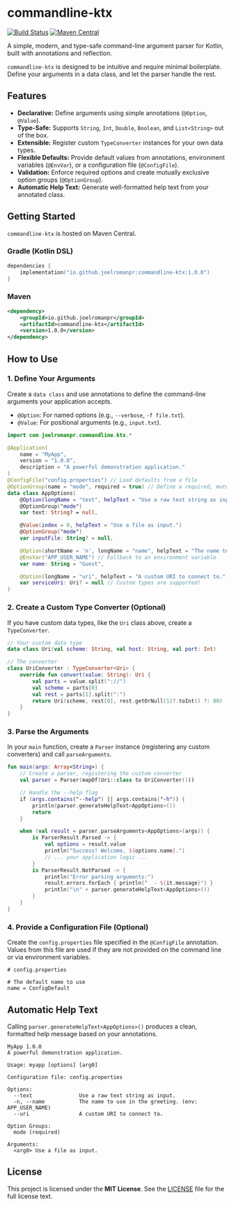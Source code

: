 # commandline-ktx

[![Build Status](https://img.shields.io/github/actions/workflow/status/joelromanpr/commandline-ktx/build_test_publish.yml?branch=main)](https://github.com/joelromanpr/commandline-ktx/actions)
[![Maven Central](https://img.shields.io/maven-central/v/io.github.joelromanpr/commandline-ktx.svg)](https://search.maven.org/artifact/io.github.joelromanpr/commandline-ktx)

A simple, modern, and type-safe command-line argument parser for Kotlin, built with annotations and reflection.

`commandline-ktx` is designed to be intuitive and require minimal boilerplate. Define your arguments in a data class, and let the parser handle the rest.

## Features

- **Declarative:** Define arguments using simple annotations (`@Option`, `@Value`).
- **Type-Safe:** Supports `String`, `Int`, `Double`, `Boolean`, and `List<String>` out of the box.
- **Extensible:** Register custom `TypeConverter` instances for your own data types.
- **Flexible Defaults:** Provide default values from annotations, environment variables (`@EnvVar`), or a configuration file (`@ConfigFile`).
- **Validation:** Enforce required options and create mutually exclusive option groups (`@OptionGroup`).
- **Automatic Help Text:** Generate well-formatted help text from your annotated class.

## Getting Started

`commandline-ktx` is hosted on Maven Central.

### Gradle (Kotlin DSL)

```kotlin
dependencies {
    implementation("io.github.joelromanpr:commandline-ktx:1.0.0")
}
```

### Maven

```xml
<dependency>
    <groupId>io.github.joelromanpr</groupId>
    <artifactId>commandline-ktx</artifactId>
    <version>1.0.0</version>
</dependency>
```

## How to Use

### 1. Define Your Arguments

Create a `data class` and use annotations to define the command-line arguments your application accepts.

- `@Option`: For named options (e.g., `--verbose`, `-f file.txt`).
- `@Value`: For positional arguments (e.g., `input.txt`).

```kotlin
import com.joelromanpr.commandline.ktx.*

@Application(
    name = "MyApp",
    version = "1.0.0",
    description = "A powerful demonstration application."
)
@ConfigFile("config.properties") // Load defaults from a file
@OptionGroup(name = "mode", required = true) // Define a required, mutually exclusive group
data class AppOptions(
    @Option(longName = "text", helpText = "Use a raw text string as input.")
    @OptionGroup("mode")
    var text: String? = null,

    @Value(index = 0, helpText = "Use a file as input.")
    @OptionGroup("mode")
    var inputFile: String? = null,

    @Option(shortName = 'n', longName = "name", helpText = "The name to use in the greeting.")
    @EnvVar("APP_USER_NAME") // Fallback to an environment variable
    var name: String = "Guest",

    @Option(longName = "uri", helpText = "A custom URI to connect to.")
    var serviceUri: Uri? = null // Custom types are supported!
)
```

### 2. Create a Custom Type Converter (Optional)

If you have custom data types, like the `Uri` class above, create a `TypeConverter`.

```kotlin
// Your custom data type
data class Uri(val scheme: String, val host: String, val port: Int)

// The converter
class UriConverter : TypeConverter<Uri> {
    override fun convert(value: String): Uri {
        val parts = value.split("://")
        val scheme = parts[0]
        val rest = parts[1].split(":")
        return Uri(scheme, rest[0], rest.getOrNull(1)?.toInt() ?: 80)
    }
}
```

### 3. Parse the Arguments

In your `main` function, create a `Parser` instance (registering any custom converters) and call `parseArguments`.

```kotlin
fun main(args: Array<String>) {
    // Create a parser, registering the custom converter
    val parser = Parser(mapOf(Uri::class to UriConverter()))

    // Handle the --help flag
    if (args.contains("--help") || args.contains("-h")) {
        println(parser.generateHelpText<AppOptions>())
        return
    }

    when (val result = parser.parseArguments<AppOptions>(args)) {
        is ParserResult.Parsed -> {
            val options = result.value
            println("Success! Welcome, ${options.name}.")
            // ... your application logic ...
        }
        is ParserResult.NotParsed -> {
            println("Error parsing arguments:")
            result.errors.forEach { println("  - ${it.message}") }
            println("\n" + parser.generateHelpText<AppOptions>())
        }
    }
}
```

### 4. Provide a Configuration File (Optional)

Create the `config.properties` file specified in the `@ConfigFile` annotation. Values from this file are used if they are not provided on the command line or via environment variables.

```properties
# config.properties

# The default name to use
name = ConfigDefault
```

## Automatic Help Text

Calling `parser.generateHelpText<AppOptions>()` produces a clean, formatted help message based on your annotations.

```
MyApp 1.0.0
A powerful demonstration application.

Usage: myapp [options] [arg0]

Configuration file: config.properties

Options:
  --text               Use a raw text string as input. 
  -n, --name           The name to use in the greeting. (env: APP_USER_NAME)
  --uri                A custom URI to connect to. 

Option Groups:
  mode (required)

Arguments:
  <arg0> Use a file as input.
```

## License

This project is licensed under the **MIT License**. See the [LICENSE](LICENSE) file for the full license text.
